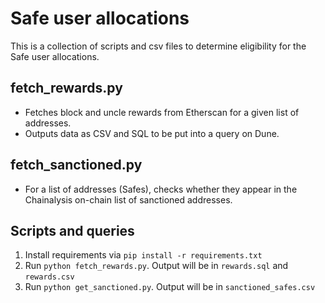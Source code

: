 # Safe user allocations

This is a collection of scripts and csv files to determine eligibility for the Safe user allocations.

## fetch_rewards.py

- Fetches block and uncle rewards from Etherscan for a given list of addresses.
- Outputs data as CSV and SQL to be put into a query on Dune.

## fetch_sanctioned.py

- For a list of addresses (Safes), checks whether they appear in the Chainalysis on-chain list of sanctioned addresses.

## Scripts and queries 

1. Install requirements via `pip install -r requirements.txt`
2. Run `python fetch_rewards.py`. Output will be in `rewards.sql` and `rewards.csv`
3. Run `python get_sanctioned.py`. Output will be in `sanctioned_safes.csv`
